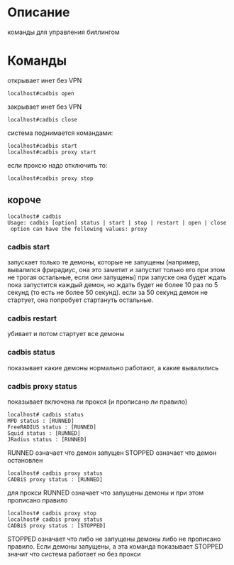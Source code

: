 # Описание #

команды для управления биллингом


# Команды #
открывает инет без VPN
```
localhost#cadbis open  
```
закрывает инет без VPN
```
localhost#cadbis close
```
система поднимается командами:
```
localhost#cadbis start
localhost#cadbis proxy start
```
если проксю надо отключить то:
```
localhost#cadbis proxy stop
```

## короче ##
```
localhost# cadbis
Usage: cadbis [option] status | start | stop | restart | open | close
 option can have the following values: proxy
```





### cadbis start ###
запускает только те демоны, которые не запущены (например, вывалился фрирадиус, она это заметит и запустит только его при этом не трогая остальные, если они запущены)
при запуске она будет ждать пока запустится каждый демон, но ждать будет не более 10 раз по 5 секунд (то есть не более 50 секунд). если за 50 секунд демон не стартует, она попробует стартануть остальные.
### cadbis restart ###
убивает и потом стартует все демоны
### cadbis status ###
показывает какие демоны нормально работают, а какие вывалились
### cadbis proxy status ###
показывает включена ли прокся (и прописано ли правило)

```
localhost# cadbis status
MPD status : [RUNNED]
FreeRADIUS status : [RUNNED]
Squid status : [RUNNED]
JRadius status : [RUNNED]
```
RUNNED означает что демон запущен
STOPPED означает что демон остановлен

```
localhost# cadbis proxy status
CADBiS proxy status : [RUNNED]
```
для прокси RUNNED означает что запущены демоны и при этом прописано правило
```
localhost# cadbis proxy stop
localhost# cadbis proxy status
CADBiS proxy status : [STOPPED]
```
STOPPED означает что либо не запущены демоны либо не прописано правило.
Если демоны запущены, а эта команда показывает STOPPED значит что система работает но без прокси